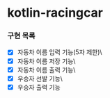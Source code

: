 # kotlin-racingcar

### 구현 목록
- [X] 자동차 이름 입력 기능(5자 제한)\
- [X] 자동차 이름 저장 기능\
- [X] 자동차 이름 출력 기능\
- [X] 우승자 선발 기능\
- [X] 우승자 출력 기능